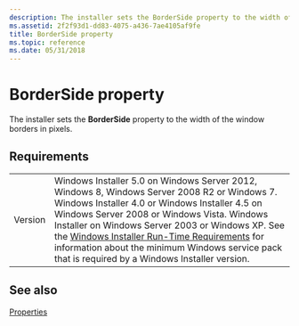 ```yaml
---
description: The installer sets the BorderSide property to the width of the window borders in pixels.
ms.assetid: 2f2f93d1-dd83-4075-a436-7ae4105af9fe
title: BorderSide property
ms.topic: reference
ms.date: 05/31/2018
---
```


# BorderSide property

The installer sets the **BorderSide** property to the width of the window borders in pixels.

## Requirements



|                    |                                                                                                                                                                                                                                                                                                                                                                                                                                                  |
|--------------------|--------------------------------------------------------------------------------------------------------------------------------------------------------------------------------------------------------------------------------------------------------------------------------------------------------------------------------------------------------------------------------------------------------------------------------------------------|
| Version<br/> | Windows Installer 5.0 on Windows Server 2012, Windows 8, Windows Server 2008 R2 or Windows 7. Windows Installer 4.0 or Windows Installer 4.5 on Windows Server 2008 or Windows Vista. Windows Installer on Windows Server 2003 or Windows XP. See the [Windows Installer Run-Time Requirements](windows-installer-portal.md) for information about the minimum Windows service pack that is required by a Windows Installer version.<br/> |



## See also

<dl> <dt>

[Properties](properties.md)
</dt> </dl>

 

 




